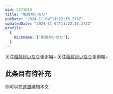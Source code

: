 ```yaml
---
mid: 2373019
title: "稻荷月いなり"
pubDate: "2024-11-04T11:22:15.273Z"
updatedDate: "2024-11-04T11:22:15.273Z"
profile:
  {
    Nickname: ["稻荷月いなり"],
  }
---
```


关注[稻荷月いなり](https://space.bilibili.com/2373019)谢谢喵~ 关注[稻荷月いなり](https://space.bilibili.com/2373019)谢谢喵~

## 此条目有待补充
你可以在[这里](https://github.com/Yuhanawa/VTuber.ICU/edit/master/src/content/v/稻荷月いなり/index.md)编辑本文

